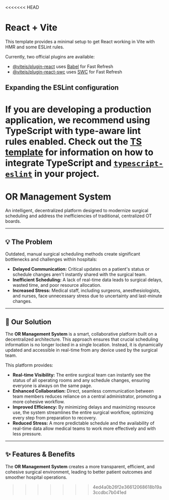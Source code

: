 <<<<<<< HEAD
# React + Vite

This template provides a minimal setup to get React working in Vite with HMR and some ESLint rules.

Currently, two official plugins are available:

- [@vitejs/plugin-react](https://github.com/vitejs/vite-plugin-react/blob/main/packages/plugin-react) uses [Babel](https://babeljs.io/) for Fast Refresh
- [@vitejs/plugin-react-swc](https://github.com/vitejs/vite-plugin-react/blob/main/packages/plugin-react-swc) uses [SWC](https://swc.rs/) for Fast Refresh

## Expanding the ESLint configuration

If you are developing a production application, we recommend using TypeScript with type-aware lint rules enabled. Check out the [TS template](https://github.com/vitejs/vite/tree/main/packages/create-vite/template-react-ts) for information on how to integrate TypeScript and [`typescript-eslint`](https://typescript-eslint.io) in your project.
=======
# OR Management System

An intelligent, decentralized platform designed to modernize surgical scheduling and address the inefficiencies of traditional, centralized OT boards.

---

## 💡 The Problem

Outdated, manual surgical scheduling methods create significant bottlenecks and challenges within hospitals:

* **Delayed Communication:** Critical updates on a patient's status or schedule changes aren't instantly shared with the surgical team.
* **Inefficient Scheduling:** A lack of real-time data leads to surgical delays, wasted time, and poor resource allocation.
* **Increased Stress:** Medical staff, including surgeons, anesthesiologists, and nurses, face unnecessary stress due to uncertainty and last-minute changes.

---

## 🚀 Our Solution

The **OR Management System** is a smart, collaborative platform built on a decentralized architecture. This approach ensures that crucial scheduling information is no longer locked in a single location. Instead, it is dynamically updated and accessible in real-time from any device used by the surgical team.

This platform provides:

* **Real-time Visibility:** The entire surgical team can instantly see the status of all operating rooms and any schedule changes, ensuring everyone is always on the same page.
* **Enhanced Collaboration:** Direct, seamless communication between team members reduces reliance on a central administrator, promoting a more cohesive workflow.
* **Improved Efficiency:** By minimizing delays and maximizing resource use, the system streamlines the entire surgical workflow, optimizing every step from preparation to recovery.
* **Reduced Stress:** A more predictable schedule and the availability of real-time data allow medical teams to work more effectively and with less pressure.

---

## ✨ Features & Benefits

The **OR Management System** creates a more transparent, efficient, and cohesive surgical environment, leading to better patient outcomes and smoother hospital operations.
>>>>>>> 4ed4a0b26f2e36612068618b19a3ccdbc7b041ed
